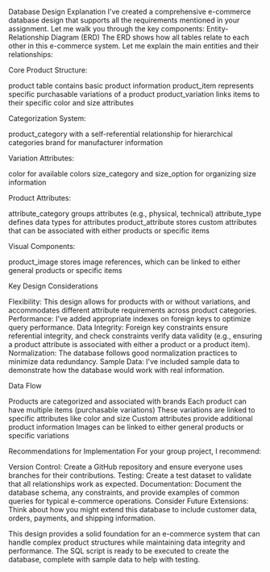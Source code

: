 Database Design Explanation
I've created a comprehensive e-commerce database design that supports all the requirements mentioned in your assignment. Let me walk you through the key components:
Entity-Relationship Diagram (ERD)
The ERD shows how all tables relate to each other in this e-commerce system. Let me explain the main entities and their relationships:

Core Product Structure:

product table contains basic product information
product_item represents specific purchasable variations of a product
product_variation links items to their specific color and size attributes


Categorization System:

product_category with a self-referential relationship for hierarchical categories
brand for manufacturer information


Variation Attributes:

color for available colors
size_category and size_option for organizing size information


Product Attributes:

attribute_category groups attributes (e.g., physical, technical)
attribute_type defines data types for attributes
product_attribute stores custom attributes that can be associated with either products or specific items


Visual Components:

product_image stores image references, which can be linked to either general products or specific items



Key Design Considerations

Flexibility: This design allows for products with or without variations, and accommodates different attribute requirements across product categories.
Performance: I've added appropriate indexes on foreign keys to optimize query performance.
Data Integrity: Foreign key constraints ensure referential integrity, and check constraints verify data validity (e.g., ensuring a product attribute is associated with either a product or a product item).
Normalization: The database follows good normalization practices to minimize data redundancy.
Sample Data: I've included sample data to demonstrate how the database would work with real information.

Data Flow

Products are categorized and associated with brands
Each product can have multiple items (purchasable variations)
These variations are linked to specific attributes like color and size
Custom attributes provide additional product information
Images can be linked to either general products or specific variations

Recommendations for Implementation
For your group project, I recommend:

Version Control: Create a GitHub repository and ensure everyone uses branches for their contributions.
Testing: Create a test dataset to validate that all relationships work as expected.
Documentation: Document the database schema, any constraints, and provide examples of common queries for typical e-commerce operations.
Consider Future Extensions: Think about how you might extend this database to include customer data, orders, payments, and shipping information.

This design provides a solid foundation for an e-commerce system that can handle complex product structures while maintaining data integrity and performance. The SQL script is ready to be executed to create the database, complete with sample data to help with testing.
